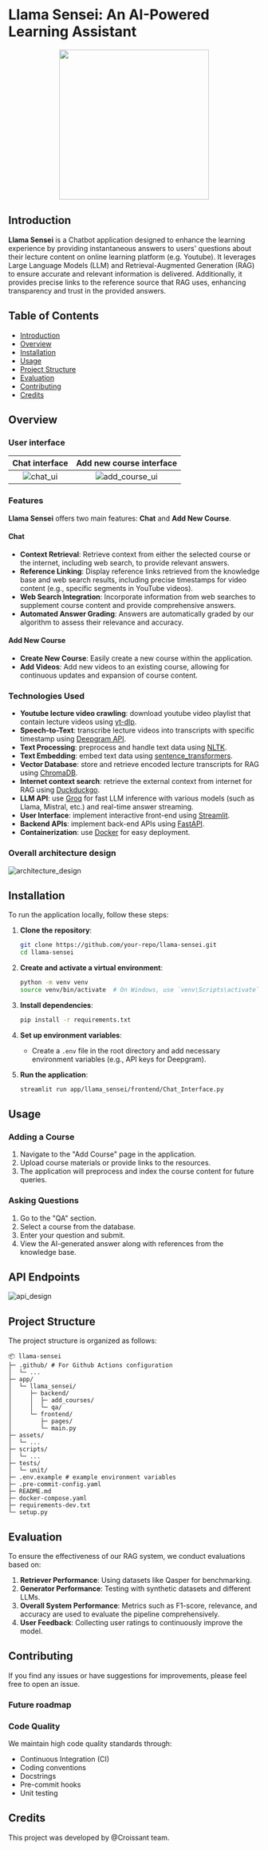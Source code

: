 # Llama Sensei: An AI-Powered Learning Assistant

<p align="center">
  <img src="./assets/llama_sensei_logo.png" width="300" height="300" />
</p>

## Introduction

**Llama Sensei** is a Chatbot application designed to enhance the learning experience by providing instantaneous answers to users' questions about their lecture content on online learning platform (e.g. Youtube). It leverages Large Language Models (LLM) and Retrieval-Augmented Generation (RAG) to ensure accurate and relevant information is delivered. Additionally, it provides precise links to the reference source that RAG uses, enhancing transparency and trust in the provided answers.

## Table of Contents

- [Introduction](#introduction)
- [Overview](#overview)
- [Installation](#installation)
- [Usage](#usage)
- [Project Structure](#project-structure)
- [Evaluation](#evaluation)
- [Contributing](#contributing)
- [Credits](#credits)

## Overview

### User interface

Chat interface  |  Add new course interface
:-------------------------:|:-------------------------:
![chat_ui](./assets/chat_ui.png) | ![add_course_ui](./assets/add_course_ui.png)

### Features

**Llama Sensei** offers two main features: **Chat** and **Add New Course**.

#### Chat

- **Context Retrieval**: Retrieve context from either the selected course or the internet, including web search, to provide relevant answers.
- **Reference Linking**: Display reference links retrieved from the knowledge base and web search results, including precise timestamps for video content (e.g., specific segments in YouTube videos).
- **Web Search Integration**: Incorporate information from web searches to supplement course content and provide comprehensive answers.
- **Automated Answer Grading**: Answers are automatically graded by our algorithm to assess their relevance and accuracy.

#### Add New Course

- **Create New Course**: Easily create a new course within the application.
- **Add Videos**: Add new videos to an existing course, allowing for continuous updates and expansion of course content.

### Technologies Used

- **Youtube lecture video crawling**: download youtube video playlist that contain lecture videos using [yt-dlp](https://github.com/yt-dlp/yt-dlp).
- **Speech-to-Text**: transcribe lecture videos into transcripts with specific timestamp using [Deepgram API](https://deepgram.com/).
- **Text Processing**: preprocess and handle text data using [NLTK](https://www.nltk.org/api/nltk.html).
- **Text Embedding**: embed text data using [sentence_transformers](https://huggingface.co/sentence-transformers).
- **Vector Database**: store and retrieve encoded lecture transcripts for RAG using [ChromaDB](https://docs.llamaindex.ai/en/stable/getting_started/starter_example/).
- **Internet context search**: retrieve the external context from internet for RAG using [Duckduckgo](https://duckduckgo.com/).
- **LLM API**: use [Groq](https://groq.com/) for fast LLM inference with various models (such as Llama, Mistral, etc.) and real-time answer streaming.
- **User Interface**: implement interactive front-end using [Streamlit](https://streamlit.io/).
- **Backend APIs**: implement back-end APIs using [FastAPI](https://fastapi.tiangolo.com/).
- **Containerization**: use [Docker](https://www.docker.com/) for easy deployment.

### Overall architecture design

![architecture_design](./assets/architecture_design.png)

## Installation

To run the application locally, follow these steps:

1. **Clone the repository**:
   ```bash
   git clone https://github.com/your-repo/llama-sensei.git
   cd llama-sensei
   ```

2. **Create and activate a virtual environment**:
   ```bash
   python -m venv venv
   source venv/bin/activate  # On Windows, use `venv\Scripts\activate`
   ```

3. **Install dependencies**:
   ```bash
   pip install -r requirements.txt
   ```

4. **Set up environment variables**:
   - Create a `.env` file in the root directory and add necessary environment variables (e.g., API keys for Deepgram).

5. **Run the application**:
   ```bash
   streamlit run app/llama_sensei/frontend/Chat_Interface.py
   ```

## Usage

### Adding a Course

1. Navigate to the "Add Course" page in the application.
2. Upload course materials or provide links to the resources.
3. The application will preprocess and index the course content for future queries.

### Asking Questions

1. Go to the "QA" section.
2. Select a course from the database.
3. Enter your question and submit.
4. View the AI-generated answer along with references from the knowledge base.

## API Endpoints

![api_design](./assets/api_design.png)

## Project Structure

The project structure is organized as follows:

```
📦 llama-sensei
├─ .github/ # For Github Actions configuration
│  └─ ...
├─ app/
│  └─ llama_sensei/
│     ├─ backend/
│     │  ├─ add_courses/
│     │  └─ qa/
│     └─ frontend/
│        ├─ pages/
│        └─ main.py
├─ assets/
│  └─ ...
├─ scripts/
│  └─ ...
├─ tests/
│  └─ unit/
├─ .env.example # example environment variables
├─ .pre-commit-config.yaml
├─ README.md
├─ docker-compose.yaml
├─ requirements-dev.txt
└─ setup.py
```

## Evaluation

To ensure the effectiveness of our RAG system, we conduct evaluations based on:

1. **Retriever Performance**: Using datasets like Qasper for benchmarking.
2. **Generator Performance**: Testing with synthetic datasets and different LLMs.
3. **Overall System Performance**: Metrics such as F1-score, relevance, and accuracy are used to evaluate the pipeline comprehensively.
4. **User Feedback**: Collecting user ratings to continuously improve the model.

## Contributing

If you find any issues or have suggestions for improvements, please feel free to open an issue.

### Future roadmap

### Code Quality

We maintain high code quality standards through:
- Continuous Integration (CI)
- Coding conventions
- Docstrings
- Pre-commit hooks
- Unit testing

## Credits

This project was developed by @Croissant team.
